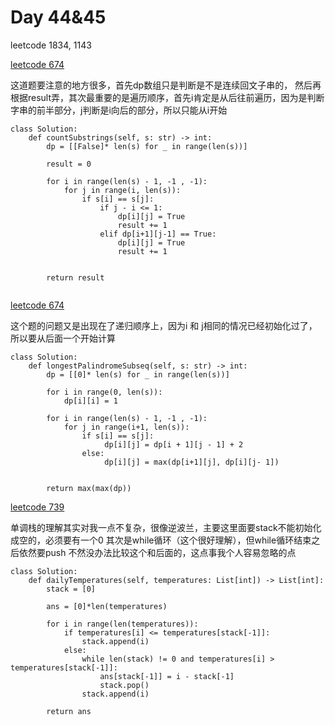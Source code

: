 
# Day 44&45

leetcode 1834, 1143


[leetcode 674](https://leetcode.com/problems/palindromic-substrings/description/)

这道题要注意的地方很多，首先dp数组只是判断是不是连续回文子串的， 然后再根据result弄，其次最重要的是遍历顺序，首先i肯定是从后往前遍历，因为是判断字串的前半部分，j判断是i向后的部分，所以只能从i开始

```
class Solution:
    def countSubstrings(self, s: str) -> int:
        dp = [[False]* len(s) for _ in range(len(s))]

        result = 0

        for i in range(len(s) - 1, -1 , -1):
            for j in range(i, len(s)):
                if s[i] == s[j]:
                    if j - i <= 1:
                        dp[i][j] = True
                        result += 1
                    elif dp[i+1][j-1] == True:
                        dp[i][j] = True
                        result += 1

        
        return result
               
```


[leetcode 674](https://leetcode.com/problems/palindromic-substrings/description/)

这个题的问题又是出现在了递归顺序上，因为i 和 j相同的情况已经初始化过了，所以要从后面一个开始计算
```
class Solution:
    def longestPalindromeSubseq(self, s: str) -> int:
        dp = [[0]* len(s) for _ in range(len(s))]

        for i in range(0, len(s)):
            dp[i][i] = 1

        for i in range(len(s) - 1, -1 , -1):
            for j in range(i+1, len(s)):
                if s[i] == s[j]:
                     dp[i][j] = dp[i + 1][j - 1] + 2
                else:
                     dp[i][j] = max(dp[i+1][j], dp[i][j- 1])

        
        return max(max(dp))
```


[leetcode 739](https://leetcode.com/problems/palindromic-substrings/description/)

单调栈的理解其实对我一点不复杂，很像逆波兰，主要这里面要stack不能初始化成空的，必须要有一个0
其次是while循环（这个很好理解），但while循环结束之后依然要push
不然没办法比较这个和后面的，这点事我个人容易忽略的点

```
class Solution:
    def dailyTemperatures(self, temperatures: List[int]) -> List[int]:
        stack = [0]

        ans = [0]*len(temperatures)

        for i in range(len(temperatures)):
            if temperatures[i] <= temperatures[stack[-1]]:
                stack.append(i)
            else:
                while len(stack) != 0 and temperatures[i] > temperatures[stack[-1]]:
                    ans[stack[-1]] = i - stack[-1]
                    stack.pop()
                stack.append(i)

        return ans
```
